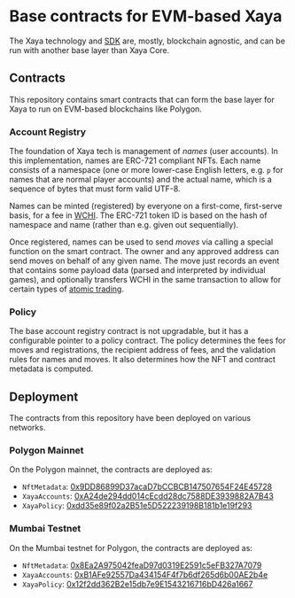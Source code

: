 # Base contracts for EVM-based Xaya

The Xaya technology and [SDK](https://github.com/xaya/libxayagame) are,
mostly, blockchain agnostic, and can be run with another base layer than
Xaya Core.

## Contracts

This repository contains smart contracts that can form the base layer for
Xaya to run on EVM-based blockchains like Polygon.

### Account Registry

The foundation of Xaya tech is management of *names* (user accounts).
In this implementation, names are ERC-721 compliant NFTs.  Each name consists
of a namespace (one or more lower-case English letters, e.g. `p` for
names that are normal player accounts) and the actual name, which is
a sequence of bytes that must form valid UTF-8.

Names can be minted (registered) by everyone on a first-come, first-serve
basis, for a fee in [WCHI](https://github.com/xaya/wchi).
The ERC-721 token ID is based on the hash of namespace and name
(rather than e.g. given out sequentially).

Once registered, names can be used to send *moves* via calling a special
function on the smart contract.  The owner and any approved address
can send moves on behalf of any given name.  The move just records an
event that contains some payload data (parsed and interpreted by
individual games), and optionally transfers WCHI in the same transaction
to allow for certain types of
[atomic trading](https://github.com/xaya/xaya/blob/master/doc/xaya/trading.md).

### Policy

The base account registry contract is not upgradable, but it has a configurable
pointer to a policy contract.  The policy determines the fees for moves
and registrations, the recipient address of fees, and the validation rules
for names and moves.  It also determines how the NFT and contract
metadata is computed.

## Deployment

The contracts from this repository have been deployed on various networks.

### Polygon Mainnet

On the Polygon mainnet, the contracts are deployed as:

- `NftMetadata`: [0x9DD86899D37acaD7bCCBCB147507654F24E45728](https://polygonscan.com/address/0x9DD86899D37acaD7bCCBCB147507654F24E45728)
- `XayaAccounts`: [0xA24de294dd014cEcdd28dc7588DE3939882A7B43](https://polygonscan.com/address/0xA24de294dd014cEcdd28dc7588DE3939882A7B43)
- `XayaPolicy`: [0xdd35e89f02a2B51e5D522239198B181b1e19f293](https://polygonscan.com/address/0xdd35e89f02a2B51e5D522239198B181b1e19f293)

### Mumbai Testnet

On the Mumbai testnet for Polygon, the contracts are deployed as:

- `NftMetadata`: [0x8Ea2A975042feaD97d0319E2591c5eFB327A7079](https://mumbai.polygonscan.com/address/0x8Ea2A975042feaD97d0319E2591c5eFB327A7079)
- `XayaAccounts`: [0xB1AFe92557Da434154F4f7b6df265d6b00AE2b4e](https://mumbai.polygonscan.com/address/0xB1AFe92557Da434154F4f7b6df265d6b00AE2b4e)
- `XayaPolicy`: [0x12f2dd362B2e15db7e9E1543216716bD426a1667](https://mumbai.polygonscan.com/address/0x12f2dd362B2e15db7e9E1543216716bD426a1667)
